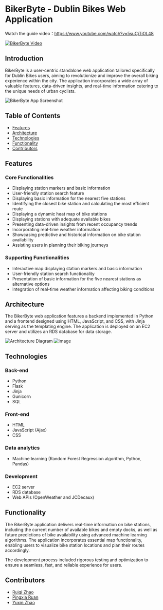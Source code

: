 # BikerByte - Dublin Bikes Web Application



Watch the guide video：https://www.youtube.com/watch?v=5suCjTiOL48


[![BikerByte Video](https://img.youtube.com/vi/5suCjTiOL48/maxresdefault.jpg)](https://www.youtube.com/watch?v=5suCjTiOL48)

## Introduction
BikerByte is a user-centric standalone web application tailored specifically for Dublin Bikes users, aiming to revolutionize and improve the overall biking experience within the city. The application incorporates a wide array of valuable features, data-driven insights, and real-time information catering to the unique needs of urban cyclists.

![BikerByte App Screenshot](https://user-images.githubusercontent.com/74203373/236268260-a4b4106f-99e3-4dc8-bf2a-546652c04f59.png)

## Table of Contents

- [Features](#features)
- [Architecture](#architecture)
- [Technologies](#technologies)
- [Functionality](#functionality)
- [Contributors](#contributors)

## Features

### Core Functionalities

- Displaying station markers and basic information
- User-friendly station search feature
- Displaying basic information for the nearest five stations
- Identifying the closest bike station and calculating the most efficient route
- Displaying a dynamic heat map of bike stations
- Displaying stations with adequate available bikes
- Presenting data-driven insights from recent occupancy trends
- Incorporating real-time weather information
- Showcasing predictive and historical information on bike station availability
- Assisting users in planning their biking journeys

### Supporting Functionalities

- Interactive map displaying station markers and basic information
- User-friendly station search functionality
- Presentation of basic information for the five nearest stations as alternative options
- Integration of real-time weather information affecting biking conditions

## Architecture

The BikerByte web application features a backend implemented in Python and a frontend designed using HTML, JavaScript, and CSS, with Jinja serving as the templating engine. The application is deployed on an EC2 server and utilizes an RDS database for data storage.

![Architecture Diagram](https://user-images.githubusercontent.com/74203373/236263096-22df9ffc-adeb-4786-a7df-852e15181af3.jpg)
![image](https://user-images.githubusercontent.com/74203373/236270769-2c2886a1-25ab-4325-96d7-57c01c192986.png)


## Technologies

### Back-end

- Python
- Flask
- Jinja
- Gunicorn
- SQL

### Front-end

- HTML
- JavaScript (Ajax)
- CSS

### Data analytics

- Machine learning (Random Forest Regression algorithm, Python, Pandas)

### Development

- EC2 server
- RDS database
- Web APIs (OpenWeather and JCDecaux)

## Functionality

The BikerByte application delivers real-time information on bike stations, including the current number of available bikes and empty docks, as well as future predictions of bike availability using advanced machine learning algorithms. The application incorporates essential map functionality, enabling users to visualize bike station locations and plan their routes accordingly.

The development process included rigorous testing and optimization to ensure a seamless, fast, and reliable experience for users.

## Contributors

- [Ruiqi Zhao](https://github.com/ZRQ-rikkie)
- [Pingxia Ruan](https://github.com/leslieruan)
- [Yuxin Zhao](https://github.com/ZhaoYuxin1211)

